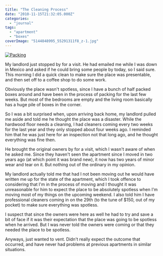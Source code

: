```yaml
---
title: "The Cleaning Process"
date: "2010-11-15T21:32:05.000Z"
categories: 
  - "journal"
tags: 
  - "apartment"
  - "boxes"
coverImage: "5144848995_55291311f8_z-1.jpg"
---
```


[![](images/5144848995_55291311f8_z-1-300x200.jpg "Packing")](http://www.migratorynerd.com/wordpress/wp-content/uploads/2010/11/5144848995_55291311f8_z-1.jpg)

My landlord just stopped by for a visit. He had emailed me while I was down in Mexico and asked if he could bring some people by today, so I said sure. This morning I did a quick clean to make sure the place was presentable, and then set off to a coffee shop to do some work.

Obviously the place wasn't spotless, since I have a bunch of half packed boxes around and have been in the process of packing for the last few weeks. But most of the bedrooms are empty and the living room basically has a huge pile of boxes in the corner.

So I was a bit surprised when, upon arriving back home, my landlord pulled me aside and told me he thought the place was a disaster. While the hardwood floor needs a cleaning, I had cleaners coming every two weeks for the last year and they only stopped about four weeks ago. I reminded him that he was just here for an inspection not that long ago, and he thought everything was fine then.

He brought the original owners by for a visit, which I wasn't aware of when he asked me. Since they haven't seen the apartment since I moved in two years ago (at which point it was brand new), it now has two years of minor wear and tear on it. But nothing out of the ordinary in my opinion.

My landlord actually told me that had I not been moving out he would have written me up for the state of the apartment, which I took offence to considering that I'm in the process of moving and I thought it was unreasonable for him to expect the place to be absolutely spotless when I'm moving most of my things on the upcoming weekend. I also told him I have professional cleaners coming in on the 29th (to the tune of $150, out of my pocket) to make sure everything was spotless.

I suspect that since the owners were here as well he had to try and save a bit of face if it was their expectation that the place was going to be spotless when he arrived. But I was never told the owners were coming or that they needed the place to be spotless.

Anyways, just wanted to vent. Didn't really expect the outcome that occurred, and have never had problems at previous apartments in similar situations.
